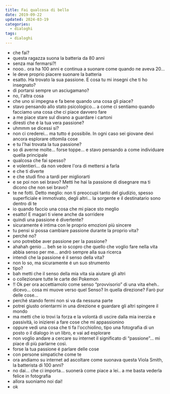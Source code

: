 ```yaml
---
title: Fai qualcosa di bello
date: 2019-09-22
updated: 2024-03-19
categories:
  - dialoghi
tags:
  - dialoghi
---
```


- che fai?
- questa ragazza suona la batteria da 80 anni
- senza mai fermarsi?!
- nooo.. ora ha 100 anni e continua a suonare come quando ne aveva 20...
- le deve proprio piacere suonare la batteria
- esatto. Ha trovato la sua passione. E cosa tu mi insegni che ti ho insegnato?
- di portarsi sempre un asciugamano?
- no, l'altra cosa
- che uno si impegna e fa bene quando una cosa gli piace?
- stavo pensando allo stato psicologico... a come ci sentiamo quando facciamo una cosa che ci piace davvero fare
- a me piace stare sul divano a guardare i cartoni
- diresti che é la tua vera passione?
- uhmmm se dicessi si?
- non ci crederei... ma tutto é possibile. In ogni caso sei giovane devi ancora esplorare ottomila cose
- e tu l'hai trovata la tua passione?
- so di averne molte... forse toppe... e stavo pensando a come individuare quella principale
- qualcosa che fai spesso?
- e volentieri... da non vedere l'ora di mettersi a farla
- e che ti diverte
- e che studi fino a tardi per migliorarti
- e se poi non sei bravo? Metti he hai la passione di disegnare ma ti dicono che non sei bravo?
- te ne fotti. Detto meglio: non ti preoccupi tanto del giudizio, spesso superficiale e immotivato, degli altri... la sorgente e il destinatario sono dentro di te
- io quando faccio una cosa che mi piace sto meglio
- esatto! E magari ti viene anche da sorridere
- quindi una passione é divertente?
- sicuramente é intima con le proprio emozioni più sincere
- tu pensi si possa cambiare passione durante la proprio vita?
- perché no?
- uno potrebbe aver passione per la passione?
- ahahah genio ... beh se io scopro che quello che voglio fare nella vita abbia senso per me... andrò sempre alla sua ricerca
- intendi che la passione é il senso della vita?
- non lo so, ma sicuramente é un suo strumento
- tipo?
- bah metti che il senso della mia vita sia aiutare gli altri
- o collezionare tutte le carte dei Pokemon 
- !! Ok per ora accettiamolo come senso “provvisorio” di una vita eheh.. dicevo... cosa mi muove verso quel Senso? In quella direzione? Farò pur delle cose...
- perché stando fermi non si va da nessuna parte
- potrei giusto orientarmi in una direzione e guardare gli altri spingere il mondo
- ma metti che io trovi la forza e la volontà di uscire dalla mia inerzia e passività, io inizierei a fare cose che mi appassionino
- oppure vedi una cosa che ti fa l'occhiolino, tipo una fotografia di un posto o il dialogo in un libro, e vai ad esplorare
- non voglio andare a cercare su internet il significato di “passione”... mi piace di più parlarne così.
- forse la tua passione é parlare delle cose
- con persone simpatiche come te
- ora andiamo su internet ad ascoltare come suonava questa Viola Smith, la batterista di 100 anni?
- no dai... che ci importa... suonerà come piace a lei.. a me basta vederla felice in fotografia
- allora suoniamo noi dai!
- ok
